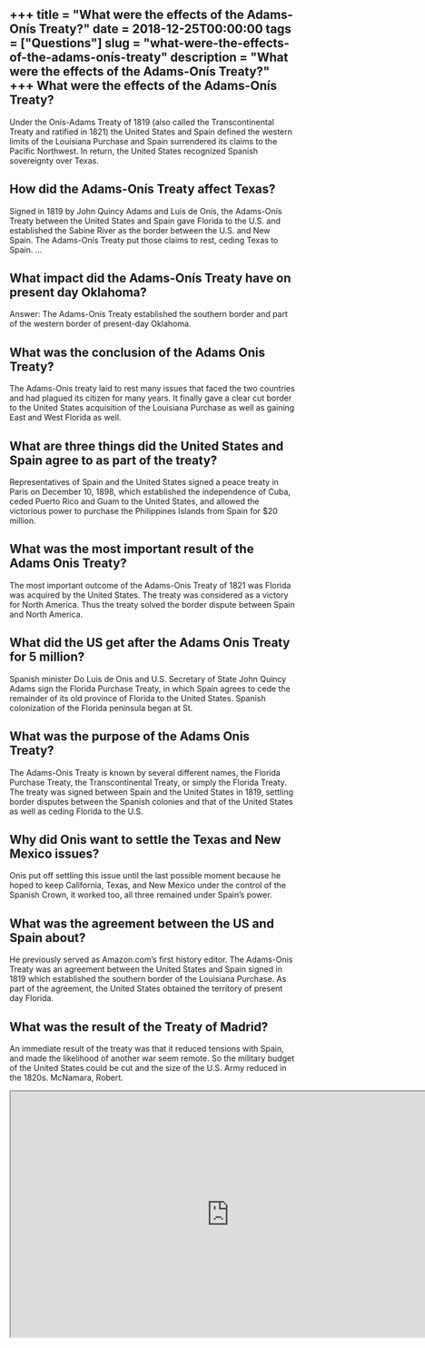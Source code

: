 +++
title = "What were the effects of the Adams-Onís Treaty?"
date = 2018-12-25T00:00:00
tags = ["Questions"]
slug = "what-were-the-effects-of-the-adams-onís-treaty"
description = "What were the effects of the Adams-Onís Treaty?"
+++
What were the effects of the Adams-Onís Treaty?
-----------------------------------------------

Under the Onís-Adams Treaty of 1819 (also called the Transcontinental Treaty and ratified in 1821) the United States and Spain defined the western limits of the Louisiana Purchase and Spain surrendered its claims to the Pacific Northwest. In return, the United States recognized Spanish sovereignty over Texas.

How did the Adams-Onís Treaty affect Texas?
-------------------------------------------

Signed in 1819 by John Quincy Adams and Luis de Onís, the Adams-Onís Treaty between the United States and Spain gave Florida to the U.S. and established the Sabine River as the border between the U.S. and New Spain. The Adams-Onís Treaty put those claims to rest, ceding Texas to Spain. …

What impact did the Adams-Onís Treaty have on present day Oklahoma?
-------------------------------------------------------------------

Answer: The Adams-Onís Treaty established the southern border and part of the western border of present-day Oklahoma.

What was the conclusion of the Adams Onis Treaty?
-------------------------------------------------

The Adams-Onis treaty laid to rest many issues that faced the two countries and had plagued its citizen for many years. It finally gave a clear cut border to the United States acquisition of the Louisiana Purchase as well as gaining East and West Florida as well.

What are three things did the United States and Spain agree to as part of the treaty?
-------------------------------------------------------------------------------------

Representatives of Spain and the United States signed a peace treaty in Paris on December 10, 1898, which established the independence of Cuba, ceded Puerto Rico and Guam to the United States, and allowed the victorious power to purchase the Philippines Islands from Spain for $20 million.

What was the most important result of the Adams Onis Treaty?
------------------------------------------------------------

The most important outcome of the Adams-Onis Treaty of 1821 was Florida was acquired by the United States. The treaty was considered as a victory for North America. Thus the treaty solved the border dispute between Spain and North America.

What did the US get after the Adams Onis Treaty for 5 million?
--------------------------------------------------------------

Spanish minister Do Luis de Onis and U.S. Secretary of State John Quincy Adams sign the Florida Purchase Treaty, in which Spain agrees to cede the remainder of its old province of Florida to the United States. Spanish colonization of the Florida peninsula began at St.

What was the purpose of the Adams Onis Treaty?
----------------------------------------------

The Adams-Onis Treaty is known by several different names, the Florida Purchase Treaty, the Transcontinental Treaty, or simply the Florida Treaty. The treaty was signed between Spain and the United States in 1819, settling border disputes between the Spanish colonies and that of the United States as well as ceding Florida to the U.S.

Why did Onis want to settle the Texas and New Mexico issues?
------------------------------------------------------------

Onis put off settling this issue until the last possible moment because he hoped to keep California, Texas, and New Mexico under the control of the Spanish Crown, it worked too, all three remained under Spain’s power.

What was the agreement between the US and Spain about?
------------------------------------------------------

He previously served as Amazon.com’s first history editor. The Adams-Onis Treaty was an agreement between the United States and Spain signed in 1819 which established the southern border of the Louisiana Purchase. As part of the agreement, the United States obtained the territory of present day Florida.

What was the result of the Treaty of Madrid?
--------------------------------------------

An immediate result of the treaty was that it reduced tensions with Spain, and made the likelihood of another war seem remote. So the military budget of the United States could be cut and the size of the U.S. Army reduced in the 1820s. McNamara, Robert.

<iframe allow="accelerometer; autoplay; clipboard-write; encrypted-media; gyroscope; picture-in-picture" allowfullscreen="" class="__youtube_prefs__  epyt-is-override  no-lazyload" data-no-lazy="1" data-origheight="433" data-origwidth="770" data-skipgform_ajax_framebjll="" height="433" id="_ytid_85909" loading="lazy" src="https://www.youtube.com/embed/tJsxsA869c8?enablejsapi=1&autoplay=0&cc_load_policy=0&cc_lang_pref=&iv_load_policy=1&loop=0&modestbranding=0&rel=1&fs=1&playsinline=0&autohide=2&theme=dark&color=red&controls=1&" title="YouTube player" width="770"></iframe>